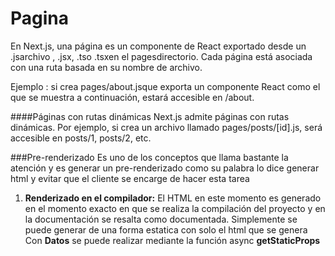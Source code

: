 # Pagina
En Next.js, una página es un componente de React exportado desde un .jsarchivo , .jsx, .tso .tsxen el pagesdirectorio. Cada página está asociada con una ruta basada en su nombre de archivo.

Ejemplo : si crea pages/about.jsque exporta un componente React como el que se muestra a continuación, estará accesible en /about.

####Páginas con rutas dinámicas
Next.js admite páginas con rutas dinámicas. Por ejemplo, si crea un archivo llamado pages/posts/[id].js, será accesible en posts/1, posts/2, etc.

###Pre-renderizado
Es uno de los conceptos que llama bastante la atención y es generar un pre-renderizado como su palabra lo dice generar html y evitar que el cliente se encarge de hacer esta tarea

1. **Renderizado en el compilador:** El HTML en este momento es generado en el momento exacto en que se realiza la compilación del proyecto y en la documentación se resalta como documentada.
Simplemente se puede generar de una forma estatica con solo el html que se genera
Con **Datos** se puede realizar mediante la función async **getStaticProps**
